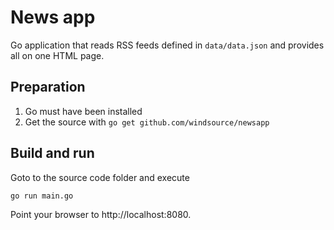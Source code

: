 # News app

Go application that reads RSS feeds defined in `data/data.json` and provides all on one HTML page.

## Preparation

1. Go must have been installed
2. Get the source with `go get github.com/windsource/newsapp`

## Build and run

Goto to the source code folder and execute

```bash
go run main.go
```

Point your browser to http://localhost:8080.




